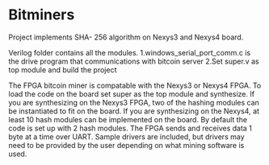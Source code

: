 # Bitminers
Project implements SHA- 256 algorithm on Nexys3 and Nexys4 board. 

Verilog folder contains all the modules.
1.windows_serial_port_comm.c is the drive program that communications with bitcoin server
2.Set super.v as top module and build the project 

The FPGA bitcoin miner is compatable with the Nexys3 or Nexys4 FPGA. To load the code on the board set super as the top module and synthesize. If you are synthesizing on the Nexys3 FPGA, two of the hashing modules can be instantiated to fit on the board. If you are synthesizing on the Nexys4, at least 10 hash modules can be implemented on the board. By default the code is set up with 2 hash modules. The FPGA sends and receives data 1 byte at a time over UART. Sample drivers are included, but drivers may need to be provided by the user depending on what mining software is used.